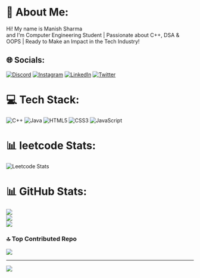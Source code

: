 # 💫 About Me:
Hi! My name is Manish Sharma<br>and I'm Computer Engineering Student | Passionate about C++, DSA & OOPS | Ready to Make an Impact in the Tech Industry!


## 🌐 Socials:
[![Discord](https://img.shields.io/badge/Discord-%237289DA.svg?logo=discord&logoColor=white)](https://discord.gg/sarma_manish) [![Instagram](https://img.shields.io/badge/Instagram-%23E4405F.svg?logo=Instagram&logoColor=white)](https://instagram.com/manish_sarmaa) [![LinkedIn](https://img.shields.io/badge/LinkedIn-%230077B5.svg?logo=linkedin&logoColor=white)](https://linkedin.com/in/manish-sharma-55013a222) [![Twitter](https://img.shields.io/badge/Twitter-%231DA1F2.svg?logo=Twitter&logoColor=white)](https://twitter.com/Manishsharma808) 

# 💻 Tech Stack:
![C++](https://img.shields.io/badge/c++-%2300599C.svg?style=flat-square&logo=c%2B%2B&logoColor=white) ![Java](https://img.shields.io/badge/java-%23ED8B00.svg?style=flat-square&logo=java&logoColor=white) ![HTML5](https://img.shields.io/badge/html5-%23E34F26.svg?style=flat-square&logo=html5&logoColor=white) ![CSS3](https://img.shields.io/badge/css3-%231572B6.svg?style=flat-square&logo=css3&logoColor=white) ![JavaScript](https://img.shields.io/badge/javascript-%23323330.svg?style=flat-square&logo=javascript&logoColor=%23F7DF1E)
# 📊 leetcode Stats:
![Leetcode Stats](https://leetcard.jacoblin.cool/manishsarmaa?ext=heatmap)

# 📊 GitHub Stats:
![](https://github-readme-stats.vercel.app/api?username=manishsarmaa&theme=dark&hide_border=false&include_all_commits=true&count_private=true)<br/>
![](https://github-readme-streak-stats.herokuapp.com/?user=manishsarmaa&theme=dark&hide_border=false)<br/>
![](https://github-readme-stats.vercel.app/api/top-langs/?username=manishsarmaa&theme=dark&hide_border=false&include_all_commits=true&count_private=true&layout=compact)



### 🔝 Top Contributed Repo
![](https://github-contributor-stats.vercel.app/api?username=manishsarmaa&limit=5&theme=dark&combine_all_yearly_contributions=true)

---
[![](https://visitcount.itsvg.in/api?id=manishsarmaa&icon=0&color=0)](https://visitcount.itsvg.in)

<!-- Proudly created with GPRM ( https://gprm.itsvg.in ) -->
